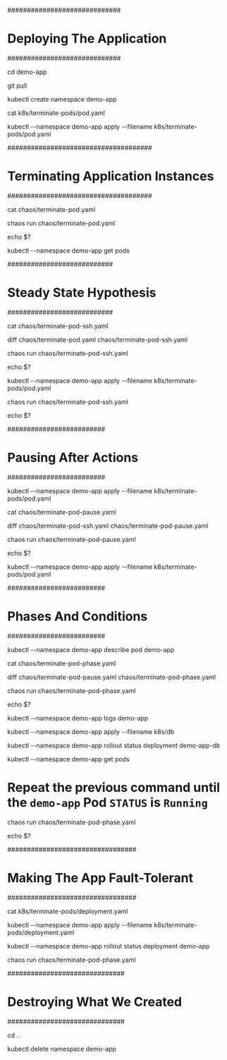
#############################
# Deploying The Application #
#############################

cd demo-app

git pull

kubectl create namespace demo-app

cat k8s/terminate-pods/pod.yaml

kubectl --namespace demo-app apply --filename k8s/terminate-pods/pod.yaml

#####################################
# Terminating Application Instances #
#####################################

cat chaos/terminate-pod.yaml

chaos run chaos/terminate-pod.yaml

echo $?

kubectl --namespace demo-app get pods

###########################
# Steady State Hypothesis #
###########################

cat chaos/terminate-pod-ssh.yaml

diff chaos/terminate-pod.yaml chaos/terminate-pod-ssh.yaml

chaos run chaos/terminate-pod-ssh.yaml

echo $?

kubectl --namespace demo-app apply --filename k8s/terminate-pods/pod.yaml

chaos run chaos/terminate-pod-ssh.yaml

echo $?


#########################
# Pausing After Actions #
#########################

kubectl --namespace demo-app apply --filename k8s/terminate-pods/pod.yaml

cat chaos/terminate-pod-pause.yaml

diff chaos/terminate-pod-ssh.yaml chaos/terminate-pod-pause.yaml

chaos run chaos/terminate-pod-pause.yaml

echo $?

kubectl --namespace demo-app apply --filename k8s/terminate-pods/pod.yaml

#########################
# Phases And Conditions #
#########################

kubectl --namespace demo-app describe pod demo-app

cat chaos/terminate-pod-phase.yaml

diff chaos/terminate-pod-pause.yaml chaos/terminate-pod-phase.yaml

chaos run chaos/terminate-pod-phase.yaml

echo $?

kubectl --namespace demo-app logs demo-app

kubectl --namespace demo-app apply --filename k8s/db

kubectl --namespace demo-app rollout status deployment demo-app-db

kubectl --namespace demo-app get pods

# Repeat the previous command until the `demo-app` Pod `STATUS` is `Running`

chaos run chaos/terminate-pod-phase.yaml

echo $?

#################################
# Making The App Fault-Tolerant #
#################################

cat k8s/terminate-pods/deployment.yaml

kubectl --namespace demo-app apply --filename k8s/terminate-pods/deployment.yaml

kubectl --namespace demo-app rollout status deployment demo-app

chaos run chaos/terminate-pod-phase.yaml

##############################
# Destroying What We Created #
##############################

cd ..

kubectl delete namespace demo-app
